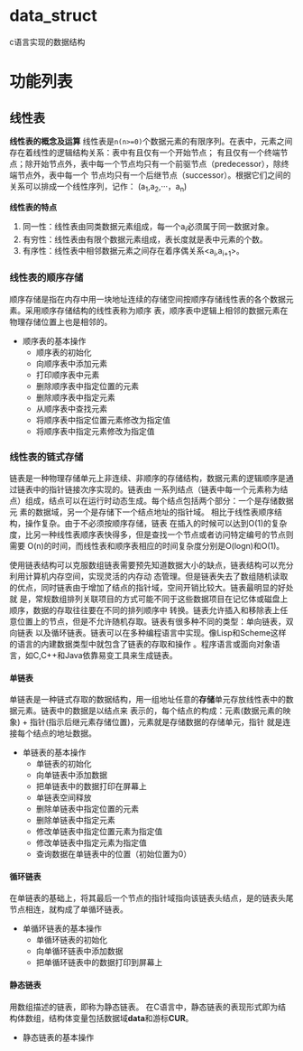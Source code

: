 # data_struct
c语言实现的数据结构
# 功能列表

## 线性表

**线性表的概念及运算**
线性表是`n(n>=0)`个数据元素的有限序列。在表中，元素之间存在着线性的逻辑结构关系：表中有且仅有一个开始节点；
有且仅有一个终端节点；除开始节点外，表中每一个节点均只有一个前驱节点（predecessor），除终端节点外，表中每一个
节点均只有一个后继节点（successor）。根据它们之间的关系可以排成一个线性序列，记作：
(a<sub>1</sub>,a<sub>2</sub>,···，a<sub>n</sub>)

**线性表的特点**
1. 同一性：线性表由同类数据元素组成，每一个a<sub>i</sub>必须属于同一数据对象。
2. 有穷性：线性表由有限个数据元素组成，表长度就是表中元素的个数。
3. 有序性：线性表中相邻数据元素之间存在着序偶关系<a<sub>i</sub>,a<sub>i+1</sub>>。

### 线性表的顺序存储
顺序存储是指在内存中用一块地址连续的存储空间按顺序存储线性表的各个数据元素。采用顺序存储结构的线性表称为顺序
表，顺序表中逻辑上相邻的数据元素在物理存储位置上也是相邻的。
+ 顺序表的基本操作
	- 顺序表的初始化
	- 向顺序表中添加元素
	- 打印顺序表中元素
	- 删除顺序表中指定位置的元素
	- 删除顺序表中指定元素
	- 从顺序表中查找元素
	- 将顺序表中指定位置元素修改为指定值
	- 将顺序表中指定元素修改为指定值
### 线性表的链式存储
链表是一种物理存储单元上非连续、非顺序的存储结构，数据元素的逻辑顺序是通过链表中的指针链接次序实现的。链表由
一系列结点（链表中每一个元素称为结点）组成，结点可以在运行时动态生成。每个结点包括两个部分：一个是存储数据元
素的数据域，另一个是存储下一个结点地址的指针域。 相比于线性表顺序结构，操作复杂。由于不必须按顺序存储，链表
在插入的时候可以达到O(1)的复杂度，比另一种线性表顺序表快得多，但是查找一个节点或者访问特定编号的节点则需要
O(n)的时间，而线性表和顺序表相应的时间复杂度分别是O(logn)和O(1)。

使用链表结构可以克服数组链表需要预先知道数据大小的缺点，链表结构可以充分利用计算机内存空间，实现灵活的内存动
态管理。但是链表失去了数组随机读取的优点，同时链表由于增加了结点的指针域，空间开销比较大。链表最明显的好处就
是，常规数组排列关联项目的方式可能不同于这些数据项目在记忆体或磁盘上顺序，数据的存取往往要在不同的排列顺序中
转换。链表允许插入和移除表上任意位置上的节点，但是不允许随机存取。链表有很多种不同的类型：单向链表，双向链表
以及循环链表。链表可以在多种编程语言中实现。像Lisp和Scheme这样的语言的内建数据类型中就包含了链表的存取和操作
。程序语言或面向对象语言，如C,C++和Java依靠易变工具来生成链表。

#### 单链表
单链表是一种链式存取的数据结构，用一组地址任意的**存储**单元存放线性表中的数据元素。链表中的数据是以结点来
表示的，每个结点的构成：元素(数据元素的映象) + 指针(指示后继元素存储位置)，元素就是存储数据的存储单元，指针
就是连接每个结点的地址数据。
+ 单链表的基本操作
	- 单链表的初始化
	- 向单链表中添加数据
	- 把单链表中的数据打印在屏幕上
	- 单链表空间释放
	- 删除单链表中指定位置的元素
	- 删除单链表中指定元素
	- 修改单链表中指定位置元素为指定值
	- 修改单链表中指定元素为指定值
	- 查询数据在单链表中的位置（初始位置为0）

#### 循环链表
在单链表的基础上，将其最后一个节点的指针域指向该链表头结点，是的链表头尾节点相连，就构成了单循环链表。

+ 单循环链表的基本操作
    - 单循环链表的初始化
    - 向单循环链表中添加数据
    - 把单循环链表中的数据打印到屏幕上

#### 静态链表
用数组描述的链表，即称为静态链表。
在C语言中，静态链表的表现形式即为结构体数组，结构体变量包括数据域**data**和游标**CUR**。
+ 静态链表的基本操作